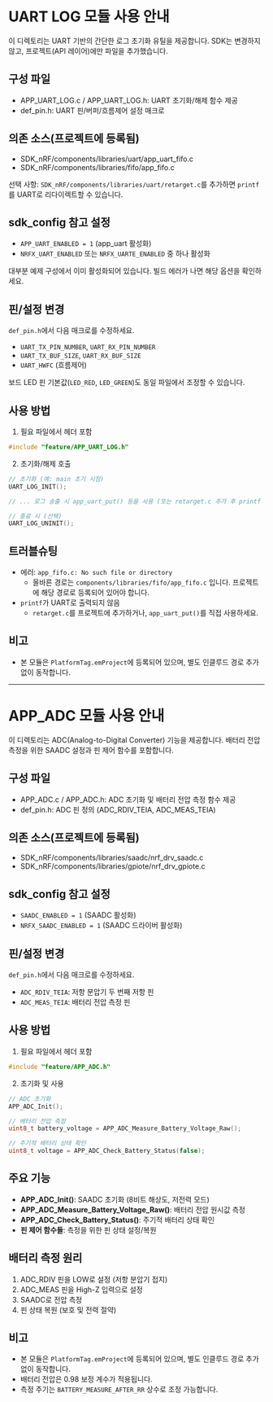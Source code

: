 # UART LOG 모듈 사용 안내

이 디렉토리는 UART 기반의 간단한 로그 초기화 유틸을 제공합니다. SDK는 변경하지 않고, 프로젝트(API 레이어)에만 파일을 추가했습니다.

## 구성 파일
- APP_UART_LOG.c / APP_UART_LOG.h: UART 초기화/해제 함수 제공
- def_pin.h: UART 핀/버퍼/흐름제어 설정 매크로

## 의존 소스(프로젝트에 등록됨)
- SDK_nRF/components/libraries/uart/app_uart_fifo.c
- SDK_nRF/components/libraries/fifo/app_fifo.c

선택 사항: `SDK_nRF/components/libraries/uart/retarget.c`를 추가하면 `printf`를 UART로 리다이렉트할 수 있습니다.

## sdk_config 참고 설정
- `APP_UART_ENABLED = 1` (app_uart 활성화)
- `NRFX_UART_ENABLED` 또는 `NRFX_UARTE_ENABLED` 중 하나 활성화

대부분 예제 구성에서 이미 활성화되어 있습니다. 빌드 에러가 나면 해당 옵션을 확인하세요.

## 핀/설정 변경
`def_pin.h`에서 다음 매크로를 수정하세요.
- `UART_TX_PIN_NUMBER`, `UART_RX_PIN_NUMBER`
- `UART_TX_BUF_SIZE`, `UART_RX_BUF_SIZE`
- `UART_HWFC` (흐름제어)

보드 LED 핀 기본값(`LED_RED`, `LED_GREEN`)도 동일 파일에서 조정할 수 있습니다.

## 사용 방법
1) 필요 파일에서 헤더 포함
```c
#include "feature/APP_UART_LOG.h"
```

2) 초기화/해제 호출
```c
// 초기화 (예: main 초기 시점)
UART_LOG_INIT();

// ... 로그 송출 시 app_uart_put() 등을 사용 (또는 retarget.c 추가 후 printf 사용)

// 종료 시 (선택)
UART_LOG_UNINIT();
```

## 트러블슈팅
- 에러: `app_fifo.c: No such file or directory`
  - 올바른 경로는 `components/libraries/fifo/app_fifo.c` 입니다. 프로젝트에 해당 경로로 등록되어 있어야 합니다.
- `printf`가 UART로 출력되지 않음
  - `retarget.c`를 프로젝트에 추가하거나, `app_uart_put()`를 직접 사용하세요.

## 비고
- 본 모듈은 `PlatformTag.emProject`에 등록되어 있으며, 별도 인클루드 경로 추가 없이 동작합니다.

---

# APP_ADC 모듈 사용 안내

이 디렉토리는 ADC(Analog-to-Digital Converter) 기능을 제공합니다. 배터리 전압 측정을 위한 SAADC 설정과 핀 제어 함수를 포함합니다.

## 구성 파일
- APP_ADC.c / APP_ADC.h: ADC 초기화 및 배터리 전압 측정 함수 제공
- def_pin.h: ADC 핀 정의 (ADC_RDIV_TEIA, ADC_MEAS_TEIA)

## 의존 소스(프로젝트에 등록됨)
- SDK_nRF/components/libraries/saadc/nrf_drv_saadc.c
- SDK_nRF/components/libraries/gpiote/nrf_drv_gpiote.c

## sdk_config 참고 설정
- `SAADC_ENABLED = 1` (SAADC 활성화)
- `NRFX_SAADC_ENABLED = 1` (SAADC 드라이버 활성화)

## 핀/설정 변경
`def_pin.h`에서 다음 매크로를 수정하세요.
- `ADC_RDIV_TEIA`: 저항 분압기 두 번째 저항 핀
- `ADC_MEAS_TEIA`: 배터리 전압 측정 핀

## 사용 방법
1) 필요 파일에서 헤더 포함
```c
#include "feature/APP_ADC.h"
```

2) 초기화 및 사용
```c
// ADC 초기화
APP_ADC_Init();

// 배터리 전압 측정
uint8_t battery_voltage = APP_ADC_Measure_Battery_Voltage_Raw();

// 주기적 배터리 상태 확인
uint8_t voltage = APP_ADC_Check_Battery_Status(false);
```

## 주요 기능
- **APP_ADC_Init()**: SAADC 초기화 (8비트 해상도, 저전력 모드)
- **APP_ADC_Measure_Battery_Voltage_Raw()**: 배터리 전압 원시값 측정
- **APP_ADC_Check_Battery_Status()**: 주기적 배터리 상태 확인
- **핀 제어 함수들**: 측정을 위한 핀 상태 설정/복원

## 배터리 측정 원리
1. ADC_RDIV 핀을 LOW로 설정 (저항 분압기 접지)
2. ADC_MEAS 핀을 High-Z 입력으로 설정
3. SAADC로 전압 측정
4. 핀 상태 복원 (보호 및 전력 절약)

## 비고
- 본 모듈은 `PlatformTag.emProject`에 등록되어 있으며, 별도 인클루드 경로 추가 없이 동작합니다.
- 배터리 전압은 0.98 보정 계수가 적용됩니다.
- 측정 주기는 `BATTERY_MEASURE_AFTER_RR` 상수로 조정 가능합니다.


